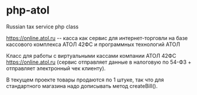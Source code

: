# php-atol
Russian tax service php class
 
https://online.atol.ru -- касса как сервис для интернет-торговли на базе кассового комплекса АТОЛ 42ФС и программных технологий АТОЛ

Класс для работы с виртуальными кассами компании АТОЛ 42ФС https://online.atol.ru
 (сервис отправляет данные в налоговую по 54-ФЗ + отправляет электронный чек клиенту).
  
 В текущем проекте товары продаются по 1 штуке, так что для стандартного магазина надо дописывать метод createBill().
